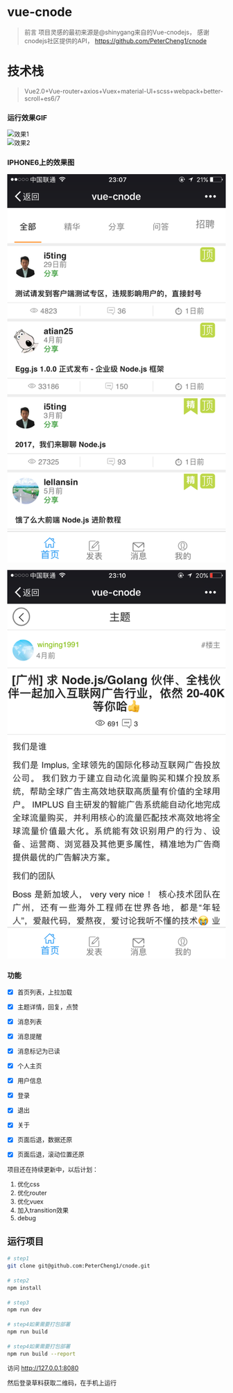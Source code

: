 # vue-cnode

> 前言 
项目灵感的最初来源是@shinygang来自的Vue-cnodejs， 感谢cnodejs社区提供的API， https://github.com/PeterCheng1/cnode

# 技术栈

>Vue2.0+Vue-router+axios+Vuex+material-UI+scss+webpack+better-scroll+es6/7

### 运行效果GIF

![效果1](./static/gif/cnode1.gif)
</br>
![效果2](./static/gif/cnode3.gif)

### IPHONE6上的效果图

![图片1](./static/gif/IMG1.PNG)

![图片2](./static/gif/IMG2.PNG)


### 功能
- [x] 首页列表，上拉加载
- [x] 主题详情，回复，点赞
- [x] 消息列表
- [x] 消息提醒
- [x] 消息标记为已读
- [x] 个人主页
- [x] 用户信息
- [x] 登录
- [x] 退出
- [x] 关于
- [x] 页面后退，数据还原
- [x] 页面后退，滚动位置还原


项目还在持续更新中，以后计划：
1. 优化css
2. 优化router
3. 优化vuex
4. 加入transition效果
5. debug

## 运行项目

``` bash
# step1
git clone git@github.com:PeterCheng1/cnode.git

# step2
npm install

# step3
npm run dev

# step4如果需要打包部署
npm run build

# step4如果需要打包部署
npm run build --report
```
访问 http://127.0.0.1:8080

然后登录草料获取二维码，在手机上运行